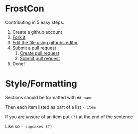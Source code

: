 # FrostCon
Contributing in 5 easy steps.
1. Create a github account
2. [Fork it](https://frostcraft.is-for.me/i/oknr.png)
3. [Edit the file using githubs editor](https://frostcraft.is-for.me/i/4ofa.png)
4. Submit a pull request
    1. [Create pull request](https://frostcraft.is-for.me/i/kjk1.png)
    2. [Submit pull request](https://frostcraft.is-for.me/i/3ho1.png)
5. Done!

# Style/Formatting
Sections should be formatted with `## name`

Then each item listed as part of a list `- item`

If you are unsure of an item put `(?)` at the end of the sentence

Like so `- cupcakes (?)`
